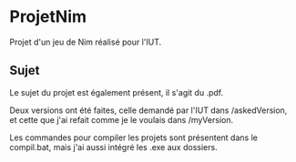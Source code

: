 # ProjetNim
Projet d'un jeu de Nim réalisé pour l'IUT.

## Sujet
Le sujet du projet est également présent, il s'agit du .pdf.

Deux versions ont été faites, celle demandé par l'IUT dans /askedVersion, et cette que j'ai refait comme je le voulais dans /myVersion.

Les commandes pour compiler les projets sont présentent dans le compil.bat, mais j'ai aussi intégré les .exe aux dossiers.
